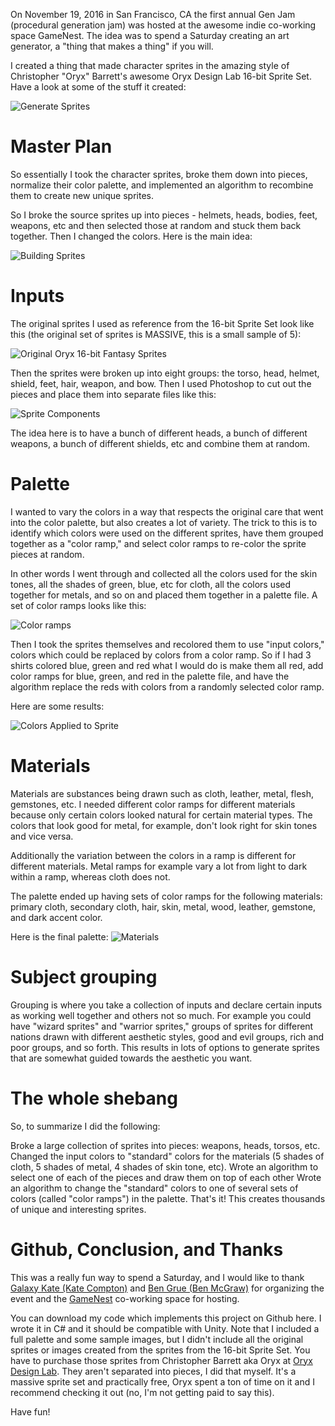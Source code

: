 On November 19, 2016 in San Francisco, CA the first annual Gen Jam (procedural generation jam) was hosted at the awesome indie co-working space GameNest. The idea was to spend a Saturday creating an art generator, a "thing that makes a thing" if you will.

I created a thing that made character sprites in the amazing style of Christopher "Oryx" Barrett's awesome Oryx Design Lab 16-bit Sprite Set. Have a look at some of the stuff it created:

![Generate Sprites](/content/images/allSprites-2.png)

# Master Plan
So essentially I took the character sprites, broke them down into pieces, normalize their color palette, and implemented an algorithm to recombine them to create new unique sprites.

So I broke the source sprites up into pieces - helmets, heads, bodies, feet, weapons, etc and then selected those at random and stuck them back together. Then I changed the colors. Here is the main idea:

![Building Sprites](/content/images/Composite.png)

# Inputs
The original sprites I used as reference from the 16-bit Sprite Set look like this (the original set of sprites is MASSIVE, this is a small sample of 5):

![Original Oryx 16-bit Fantasy Sprites](/content/images/OryxOriginalSprites.png)

Then the sprites were broken up into eight groups: the torso, head, helmet, shield, feet, hair, weapon, and bow. Then I used Photoshop to cut out the pieces and place them into separate files like this:

![Sprite Components](/content/images/Components.png)

The idea here is to have a bunch of different heads, a bunch of different weapons, a bunch of different shields, etc and combine them at random.

# Palette
I wanted to vary the colors in a way that respects the original care that went into the color palette, but also creates a lot of variety. The trick to this is to identify which colors were used on the different sprites, have them grouped together as a "color ramp," and select color ramps to re-color the sprite pieces at random.

In other words I went through and collected all the colors used for the skin tones, all the shades of green, blue, etc for cloth, all the colors used together for metals, and so on and placed them together in a palette file. A set of color ramps looks like this:

![Color ramps](/content/images/GenJam-ColorRamp-1.png)

Then I took the sprites themselves and recolored them to use "input colors," colors which could be replaced by colors from a color ramp. So if I had 3 shirts colored blue, green and red what I would do is make them all red, add color ramps for blue, green, and red in the palette file, and have the algorithm replace the reds with colors from a randomly selected color ramp.

Here are some results:

![Colors Applied to Sprite](/content/images/DudePalettes-2.png)

# Materials
Materials are substances being drawn such as cloth, leather, metal, flesh, gemstones, etc. I needed different color ramps for different materials because only certain colors looked natural for certain material types. The colors that look good for metal, for example, don't look right for skin tones and vice versa.

Additionally the variation between the colors in a ramp is different for different materials. Metal ramps for example vary a lot from light to dark within a ramp, whereas cloth does not.

The palette ended up having sets of color ramps for the following materials: primary cloth, secondary cloth, hair, skin, metal, wood, leather, gemstone, and dark accent color.

Here is the final palette:
![Materials](/content/images/GenJam-Palette.png)

# Subject grouping
Grouping is where you take a collection of inputs and declare certain inputs as working well together and others not so much. For example you could have "wizard sprites" and "warrior sprites," groups of sprites for different nations drawn with different aesthetic styles, good and evil groups, rich and poor groups, and so forth. This results in lots of options to generate sprites that are somewhat guided towards the aesthetic you want.

# The whole shebang
So, to summarize I did the following:

Broke a large collection of sprites into pieces: weapons, heads, torsos, etc.
Changed the input colors to "standard" colors for the materials (5 shades of cloth, 5 shades of metal, 4 shades of skin tone, etc).
Wrote an algorithm to select one of each of the pieces and draw them on top of each other
Wrote an algorithm to change the "standard" colors to one of several sets of colors \(called "color ramps"\) in the palette.
That's it! This creates thousands of unique and interesting sprites.

# Github, Conclusion, and Thanks
This was a really fun way to spend a Saturday, and I would like to thank [Galaxy Kate (Kate Compton)](http://www.galaxykate.com/) and [Ben Grue (Ben McGraw)](http://gruniverse.com/) for organizing the event and the [GameNest](http://thegamenest.com/) co-working space for hosting.

You can download my code which implements this project on Github here. I wrote it in C# and it should be compatible with Unity. Note that I included a full palette and some sample images, but I didn't include all the original sprites or images created from the sprites from the 16-bit Sprite Set. You have to purchase those sprites from Christopher Barrett aka Oryx at [Oryx Design Lab](http://oryxdesignlab.com). They aren't separated into pieces, I did that myself. It's a massive sprite set and practically free, Oryx spent a ton of time on it and I recommend checking it out (no, I'm not getting paid to say this).

Have fun!

